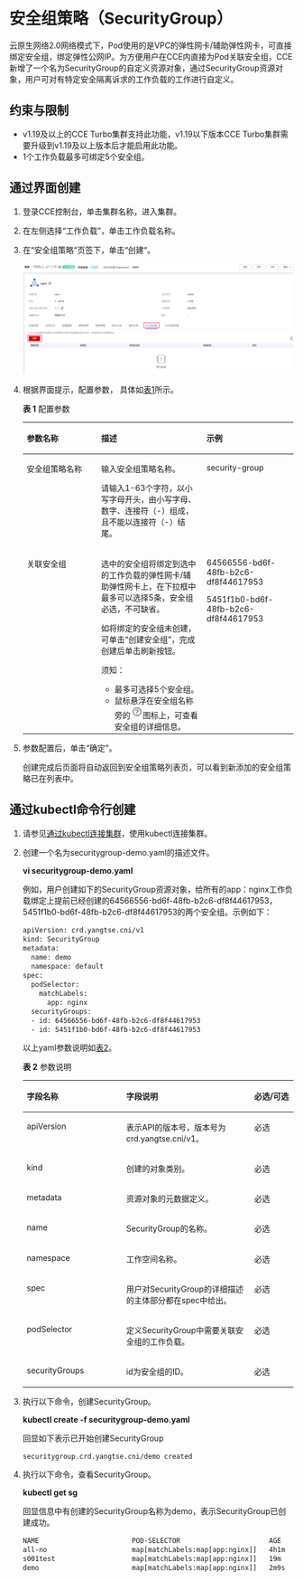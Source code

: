 # 安全组策略（SecurityGroup）<a name="cce_10_0288"></a>

云原生网络2.0网络模式下，Pod使用的是VPC的弹性网卡/辅助弹性网卡，可直接绑定安全组，绑定弹性公网IP。为方便用户在CCE内直接为Pod关联安全组，CCE新增了一个名为SecurityGroup的自定义资源对象，通过SecurityGroup资源对象，用户可对有特定安全隔离诉求的工作负载的工作进行自定义。

## 约束与限制<a name="section21791218165310"></a>

-   v1.19及以上的CCE Turbo集群支持此功能，v1.19以下版本CCE Turbo集群需要升级到v1.19及以上版本后才能启用此功能。
-   1个工作负载最多可绑定5个安全组。

## 通过界面创建<a name="section11870154492516"></a>

1.  登录CCE控制台，单击集群名称，进入集群。
2.  在左侧选择“工作负载”，单击工作负载名称。
3.  在“安全组策略“页签下，单击“创建“。

    ![](figures/zh-cn_image_0000001414241024.png)

4.  根据界面提示，配置参数， 具体如[表1](#table572616321913)所示。

    **表 1**  配置参数

    <a name="table572616321913"></a>
    <table><thead align="left"><tr id="row207274322093"><th class="cellrowborder" valign="top" width="27.49274927492749%" id="mcps1.2.4.1.1"><p id="p77276326911"><a name="p77276326911"></a><a name="p77276326911"></a>参数名称</p>
    </th>
    <th class="cellrowborder" valign="top" width="38.943894389438945%" id="mcps1.2.4.1.2"><p id="p0728113212917"><a name="p0728113212917"></a><a name="p0728113212917"></a>描述</p>
    </th>
    <th class="cellrowborder" valign="top" width="33.563356335633564%" id="mcps1.2.4.1.3"><p id="p1372820323916"><a name="p1372820323916"></a><a name="p1372820323916"></a>示例</p>
    </th>
    </tr>
    </thead>
    <tbody><tr id="row1772883218911"><td class="cellrowborder" valign="top" width="27.49274927492749%" headers="mcps1.2.4.1.1 "><p id="p1972843218919"><a name="p1972843218919"></a><a name="p1972843218919"></a>安全组策略名称</p>
    </td>
    <td class="cellrowborder" valign="top" width="38.943894389438945%" headers="mcps1.2.4.1.2 "><p id="p1272819324915"><a name="p1272819324915"></a><a name="p1272819324915"></a>输入安全组策略名称。</p>
    <p id="p4881951142411"><a name="p4881951142411"></a><a name="p4881951142411"></a>请输入1-63个字符，以小写字母开头，由小写字母、数字、连接符（-）组成，且不能以连接符（-）结尾。</p>
    </td>
    <td class="cellrowborder" valign="top" width="33.563356335633564%" headers="mcps1.2.4.1.3 "><p id="p972814326910"><a name="p972814326910"></a><a name="p972814326910"></a>security-group</p>
    </td>
    </tr>
    <tr id="row18733153211911"><td class="cellrowborder" valign="top" width="27.49274927492749%" headers="mcps1.2.4.1.1 "><p id="p187338321199"><a name="p187338321199"></a><a name="p187338321199"></a>关联安全组</p>
    </td>
    <td class="cellrowborder" valign="top" width="38.943894389438945%" headers="mcps1.2.4.1.2 "><p id="p1328632118575"><a name="p1328632118575"></a><a name="p1328632118575"></a>选中的安全组将绑定到选中的工作负载的弹性网卡/辅助弹性网卡上，在下拉框中最多可以选择5条，安全组必选，不可缺省。</p>
    <p id="p147335320917"><a name="p147335320917"></a><a name="p147335320917"></a>如将绑定的安全组未创建，可单击“创建安全组”，完成创建后单击刷新按钮。</p>
    <div class="notice" id="note1159255716127"><a name="note1159255716127"></a><a name="note1159255716127"></a><span class="noticetitle"> 须知： </span><div class="noticebody"><a name="ul1543718137385"></a><a name="ul1543718137385"></a><ul id="ul1543718137385"><li>最多可选择5个安全组。</li><li>鼠标悬浮在安全组名称旁的<a name="image1788617020404"></a><a name="image1788617020404"></a><span><img id="image1788617020404" src="figures/zh-cn_image_0000001414561076.png" width="21.945" height="21.945"></span>图标上，可查看安全组的详细信息。</li></ul>
    </div></div>
    </td>
    <td class="cellrowborder" valign="top" width="33.563356335633564%" headers="mcps1.2.4.1.3 "><p id="p62971643205712"><a name="p62971643205712"></a><a name="p62971643205712"></a>64566556-bd6f-48fb-b2c6-df8f44617953</p>
    <p id="p109894523576"><a name="p109894523576"></a><a name="p109894523576"></a>5451f1b0-bd6f-48fb-b2c6-df8f44617953</p>
    </td>
    </tr>
    </tbody>
    </table>

5.  参数配置后，单击“确定”。

    创建完成后页面将自动返回到安全组策略列表页，可以看到新添加的安全组策略已在列表中。


## 通过kubectl命令行创建<a name="section16951511152313"></a>

1.  请参见[通过kubectl连接集群](通过kubectl连接集群.md)，使用kubectl连接集群。
2.  创建一个名为securitygroup-demo.yaml的描述文件。

    **vi securitygroup-demo.yaml**

    例如，用户创建如下的SecurityGroup资源对象，给所有的app：nginx工作负载绑定上提前已经创建的64566556-bd6f-48fb-b2c6-df8f44617953，5451f1b0-bd6f-48fb-b2c6-df8f44617953的两个安全组。示例如下：

    ```
    apiVersion: crd.yangtse.cni/v1
    kind: SecurityGroup
    metadata:
      name: demo
      namespace: default
    spec:
      podSelector:
        matchLabels:
          app: nginx    
      securityGroups:
      - id: 64566556-bd6f-48fb-b2c6-df8f44617953
      - id: 5451f1b0-bd6f-48fb-b2c6-df8f44617953
    ```

    以上yaml参数说明如[表2](#table132326831016)。

    **表 2**  参数说明

    <a name="table132326831016"></a>
    <table><thead align="left"><tr id="row523318817104"><th class="cellrowborder" valign="top" width="36.75%" id="mcps1.2.4.1.1"><p id="p162344817100"><a name="p162344817100"></a><a name="p162344817100"></a>字段名称</p>
    </th>
    <th class="cellrowborder" valign="top" width="47.25%" id="mcps1.2.4.1.2"><p id="p16234138161012"><a name="p16234138161012"></a><a name="p16234138161012"></a>字段说明</p>
    </th>
    <th class="cellrowborder" valign="top" width="16%" id="mcps1.2.4.1.3"><p id="p102881159151016"><a name="p102881159151016"></a><a name="p102881159151016"></a>必选/可选</p>
    </th>
    </tr>
    </thead>
    <tbody><tr id="row112346841018"><td class="cellrowborder" valign="top" width="36.75%" headers="mcps1.2.4.1.1 "><p id="p182345811107"><a name="p182345811107"></a><a name="p182345811107"></a>apiVersion</p>
    </td>
    <td class="cellrowborder" valign="top" width="47.25%" headers="mcps1.2.4.1.2 "><p id="p2023458141014"><a name="p2023458141014"></a><a name="p2023458141014"></a>表示API的版本号，版本号为crd.yangtse.cni/v1。</p>
    </td>
    <td class="cellrowborder" valign="top" width="16%" headers="mcps1.2.4.1.3 "><p id="p6234158101019"><a name="p6234158101019"></a><a name="p6234158101019"></a>必选</p>
    </td>
    </tr>
    <tr id="row202347814100"><td class="cellrowborder" valign="top" width="36.75%" headers="mcps1.2.4.1.1 "><p id="p172342815109"><a name="p172342815109"></a><a name="p172342815109"></a>kind</p>
    </td>
    <td class="cellrowborder" valign="top" width="47.25%" headers="mcps1.2.4.1.2 "><p id="p142346871019"><a name="p142346871019"></a><a name="p142346871019"></a>创建的对象类别。</p>
    </td>
    <td class="cellrowborder" valign="top" width="16%" headers="mcps1.2.4.1.3 "><p id="p2023416841019"><a name="p2023416841019"></a><a name="p2023416841019"></a>必选</p>
    </td>
    </tr>
    <tr id="row1459172931315"><td class="cellrowborder" valign="top" width="36.75%" headers="mcps1.2.4.1.1 "><p id="p1659232941311"><a name="p1659232941311"></a><a name="p1659232941311"></a>metadata</p>
    </td>
    <td class="cellrowborder" valign="top" width="47.25%" headers="mcps1.2.4.1.2 "><p id="p165932298137"><a name="p165932298137"></a><a name="p165932298137"></a>资源对象的元数据定义。</p>
    </td>
    <td class="cellrowborder" valign="top" width="16%" headers="mcps1.2.4.1.3 "><p id="p16593112941310"><a name="p16593112941310"></a><a name="p16593112941310"></a>必选</p>
    </td>
    </tr>
    <tr id="row33638545115"><td class="cellrowborder" valign="top" width="36.75%" headers="mcps1.2.4.1.1 "><p id="p036575412114"><a name="p036575412114"></a><a name="p036575412114"></a>name</p>
    </td>
    <td class="cellrowborder" valign="top" width="47.25%" headers="mcps1.2.4.1.2 "><p id="p1036510541116"><a name="p1036510541116"></a><a name="p1036510541116"></a>SecurityGroup的名称。</p>
    </td>
    <td class="cellrowborder" valign="top" width="16%" headers="mcps1.2.4.1.3 "><p id="p1936585415110"><a name="p1936585415110"></a><a name="p1936585415110"></a>必选</p>
    </td>
    </tr>
    <tr id="row126231712194217"><td class="cellrowborder" valign="top" width="36.75%" headers="mcps1.2.4.1.1 "><p id="p1692614369427"><a name="p1692614369427"></a><a name="p1692614369427"></a>namespace</p>
    </td>
    <td class="cellrowborder" valign="top" width="47.25%" headers="mcps1.2.4.1.2 "><p id="p7625512194216"><a name="p7625512194216"></a><a name="p7625512194216"></a>工作空间名称。</p>
    </td>
    <td class="cellrowborder" valign="top" width="16%" headers="mcps1.2.4.1.3 "><p id="p142617117439"><a name="p142617117439"></a><a name="p142617117439"></a>必选</p>
    </td>
    </tr>
    <tr id="row52341382109"><td class="cellrowborder" valign="top" width="36.75%" headers="mcps1.2.4.1.1 "><p id="p2234188171017"><a name="p2234188171017"></a><a name="p2234188171017"></a>spec</p>
    </td>
    <td class="cellrowborder" valign="top" width="47.25%" headers="mcps1.2.4.1.2 "><p id="p1023414811012"><a name="p1023414811012"></a><a name="p1023414811012"></a>用户对SecurityGroup的详细描述的主体部分都在spec中给出。</p>
    </td>
    <td class="cellrowborder" valign="top" width="16%" headers="mcps1.2.4.1.3 "><p id="p92341186101"><a name="p92341186101"></a><a name="p92341186101"></a>必选</p>
    </td>
    </tr>
    <tr id="row29372135139"><td class="cellrowborder" valign="top" width="36.75%" headers="mcps1.2.4.1.1 "><p id="p1493821315132"><a name="p1493821315132"></a><a name="p1493821315132"></a>podSelector</p>
    </td>
    <td class="cellrowborder" valign="top" width="47.25%" headers="mcps1.2.4.1.2 "><p id="p10938171341312"><a name="p10938171341312"></a><a name="p10938171341312"></a>定义SecurityGroup中需要关联安全组的工作负载。</p>
    </td>
    <td class="cellrowborder" valign="top" width="16%" headers="mcps1.2.4.1.3 "><p id="p5939181320135"><a name="p5939181320135"></a><a name="p5939181320135"></a>必选</p>
    </td>
    </tr>
    <tr id="row69398139139"><td class="cellrowborder" valign="top" width="36.75%" headers="mcps1.2.4.1.1 "><p id="p14452947144819"><a name="p14452947144819"></a><a name="p14452947144819"></a>securityGroups</p>
    </td>
    <td class="cellrowborder" valign="top" width="47.25%" headers="mcps1.2.4.1.2 "><p id="p10939121391317"><a name="p10939121391317"></a><a name="p10939121391317"></a>id为安全组的ID。</p>
    </td>
    <td class="cellrowborder" valign="top" width="16%" headers="mcps1.2.4.1.3 "><p id="p4939161321314"><a name="p4939161321314"></a><a name="p4939161321314"></a>必选</p>
    </td>
    </tr>
    </tbody>
    </table>

3.  执行以下命令，创建SecurityGroup。

    **kubectl create -f securitygroup-demo.yaml**

    回显如下表示已开始创建SecurityGroup

    ```
    securitygroup.crd.yangtse.cni/demo created
    ```

4.  执行以下命令，查看SecurityGroup。

    **kubectl get sg**

    回显信息中有创建的SecurityGroup名称为demo，表示SecurityGroup已创建成功。

    ```
    NAME                       POD-SELECTOR                      AGE
    all-no                     map[matchLabels:map[app:nginx]]   4h1m
    s001test                   map[matchLabels:map[app:nginx]]   19m
    demo                       map[matchLabels:map[app:nginx]]   2m9s
    ```


